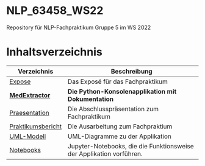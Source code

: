 # NLP_63458_WS22
Repository für NLP-Fachpraktikum Gruppe 5 im WS 2022

# Inhaltsverzeichnis

| Verzeichnis  | Beschreibung       |
| -------------| ------------------------------------------------------------------------------------------- |
| [Expose](https://github.com/claraja/NLP_63458_WS22/tree/main/Expose) | Das Exposé für das Fachpraktikum    |
| **[MedExtractor](https://github.com/claraja/NLP_63458_WS22/tree/main/MedExtractor)**  | **Die Python-Konsolenapplikation mit Dokumentation** |
| [Praesentation](https://github.com/claraja/NLP_63458_WS22/tree/main/[Praesentation)   | Die Abschlusspräsentation zum Fachpraktikum  |
| [Praktikumsbericht](https://github.com/claraja/NLP_63458_WS22/tree/main/Praktikumsbericht) | Die Ausarbeitung zum Fachpraktium       |
| [UML-Modell](https://github.com/claraja/NLP_63458_WS22/tree/main/UML-Modell)   | UML-Diagramme zu der Applikation  |
| [Notebooks](https://github.com/claraja/NLP_63458_WS22/tree/main/Notebooks)     | Jupyter-Notebooks, die die Funktionsweise der Applikation vorführen.    |
